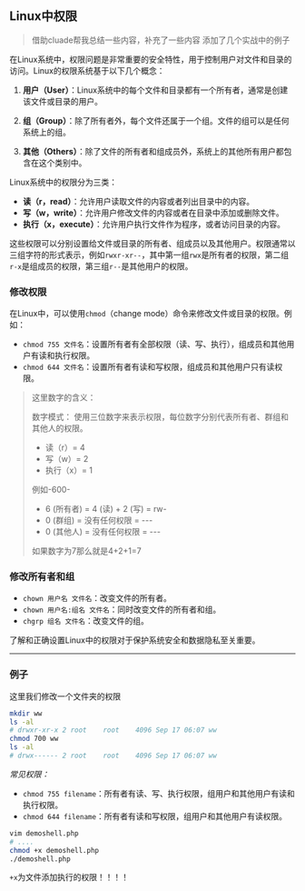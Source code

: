 ## Linux中权限
> 借助cluade帮我总结一些内容，补充了一些内容
> 添加了几个实战中的例子

在Linux系统中，权限问题是非常重要的安全特性，用于控制用户对文件和目录的访问。Linux的权限系统基于以下几个概念：

1. **用户（User）**：Linux系统中的每个文件和目录都有一个所有者，通常是创建该文件或目录的用户。

2. **组（Group）**：除了所有者外，每个文件还属于一个组。文件的组可以是任何系统上的组。

3. **其他（Others）**：除了文件的所有者和组成员外，系统上的其他所有用户都包含在这个类别中。

Linux系统中的权限分为三类：

- **读（r，read）**：允许用户读取文件的内容或者列出目录中的内容。
- **写（w，write）**：允许用户修改文件的内容或者在目录中添加或删除文件。
- **执行（x，execute）**：允许用户执行文件作为程序，或者访问目录的内容。

这些权限可以分别设置给文件或目录的所有者、组成员以及其他用户。权限通常以三组字符的形式表示，例如`rwxr-xr--`，其中第一组`rwx`是所有者的权限，第二组`r-x`是组成员的权限，第三组`r--`是其他用户的权限。

### 修改权限
在Linux中，可以使用`chmod`（change mode）命令来修改文件或目录的权限。例如：

- `chmod 755 文件名`：设置所有者有全部权限（读、写、执行），组成员和其他用户有读和执行权限。
- `chmod 644 文件名`：设置所有者有读和写权限，组成员和其他用户只有读权限。

> 这里数字的含义：
>
> 数字模式： 使用三位数字来表示权限，每位数字分别代表所有者、群组和其他人的权限。
>
> - 读（r）= 4
> - 写（w）= 2
> - 执行（x）= 1
>
> 例如-600-
>
> - 6 (所有者) = 4 (读) + 2 (写) = rw-
> - 0 (群组) = 没有任何权限 = ---
> - 0 (其他人) = 没有任何权限 = ---
>
> 如果数字为7那么就是4+2+1=7

### 修改所有者和组
- `chown 用户名 文件名`：改变文件的所有者。
- `chown 用户名:组名 文件名`：同时改变文件的所有者和组。
- `chgrp 组名 文件名`：改变文件的组。

了解和正确设置Linux中的权限对于保护系统安全和数据隐私至关重要。

---
### 例子
这里我们修改一个文件夹的权限
```bash
mkdir ww
ls -al
# drwxr-xr-x 2 root    root    4096 Sep 17 06:07 ww
chmod 700 ww
ls -al
# drwx------ 2 root    root    4096 Sep 17 06:07 ww
```
*常见权限：*
- `chmod 755 filename`：所有者有读、写、执行权限，组用户和其他用户有读和执行权限。
- `chmod 644 filename`：所有者有读和写权限，组用户和其他用户有读权限。

```bash
vim demoshell.php
# ....
chmod +x demoshell.php
./demoshell.php
```
`+x`为文件添加执行的权限！！！！
